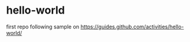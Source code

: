 hello-world
===========

first repo following sample on https://guides.github.com/activities/hello-world/
